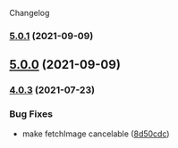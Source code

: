 Changelog
### [5.0.1](https://github.com/whitecrownclown/react-imgp/compare/v5.0.0...v5.0.1) (2021-09-09)

## [5.0.0](https://github.com/whitecrownclown/react-imgp/compare/v4.0.3...v5.0.0) (2021-09-09)

### [4.0.3](https://github.com/whitecrownclown/react-imgp/compare/v4.0.2...v4.0.3) (2021-07-23)


### Bug Fixes

* make fetchImage cancelable ([8d50cdc](https://github.com/whitecrownclown/react-imgp/commit/8d50cdc375beff818491bd746aa3aaa6438ac21a))
